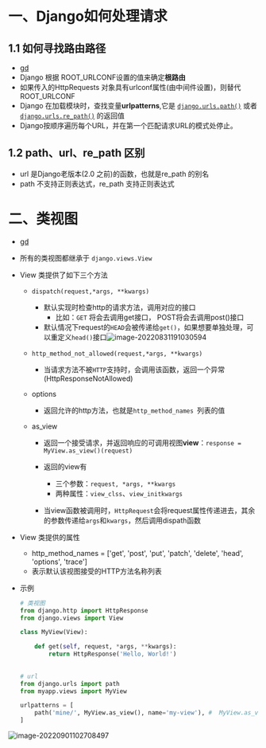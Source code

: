 #  一、Django如何处理请求

## 1.1 如何寻找路由路径

- [gd](https://docs.djangoproject.com/en/2.0/topics/http/urls/)
- Django 根据 ROOT_URLCONF设置的值来确定**根路由**
- 如果传入的HttpRequests 对象具有urlconf属性(由中间件设置)，则替代ROOT_URLCONF
- Django 在加载模块时，查找变量**urlpatterns**,它是 [`django.urls.path()`](https://docs.djangoproject.com/en/2.0/ref/urls/#django.urls.path)  或者 [`django.urls.re_path()`](https://docs.djangoproject.com/en/2.0/ref/urls/#django.urls.re_path) 的返回值
-  Django按顺序遍历每个URL，并在第一个匹配请求URL的模式处停止。

## 1.2 path、url、re_path 区别

- url 是Django老版本(2.0 之前)的函数，也就是re_path 的别名
- path 不支持正则表达式，re_path 支持正则表达式

# 二、类视图

- [gd](https://docs.djangoproject.com/en/2.0/ref/class-based-views/base/#django.views.generic.base.View)

- 所有的类视图都继承于 `django.views.View`

- View 类提供了如下三个方法

  - `dispatch(request,*args, **kwargs)`

    - 默认实现时检查http的请求方法，调用对应的接口
      - 比如：`GET` 将会去调用get接口， POST将会去调用post()接口
    - 默认情况下request的`HEAD`会被传递给`get()`，如果想要单独处理，可以重定义`head()`接口![image-20220831191030594](https://yrecord.oss-cn-hangzhou.aliyuncs.com/picture/202208311910841.png)

  - `http_method_not_allowed(request,*args, **kwargs)`

    - 当请求方法不被`HTTP`支持时，会调用该函数，返回一个异常(HttpResponseNotAllowed)

  - options

    - 返回允许的http方法，也就是`http_method_names `列表的值

  - as_view

    - 返回一个接受请求，并返回响应的可调用视图**view**：`response = MyView.as_view()(request)`

    - 返回的view有

      - 三个参数：`request, *args, **kwargs`
      - 两种属性：`view_clss`、`view_initkwargs`

    - 当view函数被调用时，`HttpRequest`会将request属性传递进去，其余的参数传递给`args`和`kwargs`，然后调用dispath函数

      

- View 类提供的属性

  - http_method_names = ['get', 'post', 'put', 'patch', 'delete', 'head', 'options', 'trace']
  - 表示默认该视图接受的HTTP方法名称列表

- 示例

  ```python
  # 类视图
  from django.http import HttpResponse
  from django.views import View
  
  class MyView(View):
  
      def get(self, request, *args, **kwargs):
          return HttpResponse('Hello, World!')
          
          
  # url
  from django.urls import path
  from myapp.views import MyView
  
  urlpatterns = [
      path('mine/', MyView.as_view(), name='my-view'), #  MyView.as_view()替代传统的视图函数
  ]
  ```

![image-20220901102708497](https://yrecord.oss-cn-hangzhou.aliyuncs.com/picture/202209011027869.png)